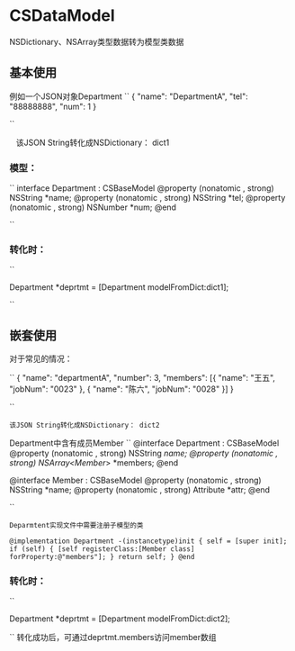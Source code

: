 # CSDataModel 

NSDictionary、NSArray类型数据转为模型类数据

## 基本使用

例如一个JSON对象Department
``
{
 "name": "DepartmentA",
 "tel": "88888888",
 "num": 1
}

``
   
    该JSON String转化成NSDictionary： dict1

### 模型：

``
interface Department : CSBaseModel
@property (nonatomic , strong) NSString *name;
@property (nonatomic , strong) NSString *tel;
@property (nonatomic , strong) NSNumber *num;
@end

``
### 转化时：

``

Department *deprtmt = [Department modelFromDict:dict1];

``

## 嵌套使用

对于常见的情况：

``
{
 "name": "departmentA",
 "number": 3,
 "members": [{
   "name": "王五",
   "jobNum": "0023"
	},
	{
   "name": "陈六",
   "jobNum": "0028"
   }]
}

``

    该JSON String转化成NSDictionary： dict2

Department中含有成员Member
``
@interface Department : CSBaseModel
@property (nonatomic , strong) NSString *name;
@property (nonatomic , strong) NSArray<Member*> *members;
@end

@interface Member : CSBaseModel
@property (nonatomic , strong) NSString *name;
@property (nonatomic , strong) Attribute *attr;
@end

``

    Deparmtent实现文件中需要注册子模型的类

``
@implementation Department
-(instancetype)init
{
   self = [super init];
   if (self) {
      [self registerClass:[Member class] forProperty:@"members"];
   }
   return self;
}
@end
``

### 转化时：

``

Department *deprtmt = [Department modelFromDict:dict2];

``
转化成功后，可通过deprtmt.members访问member数组
